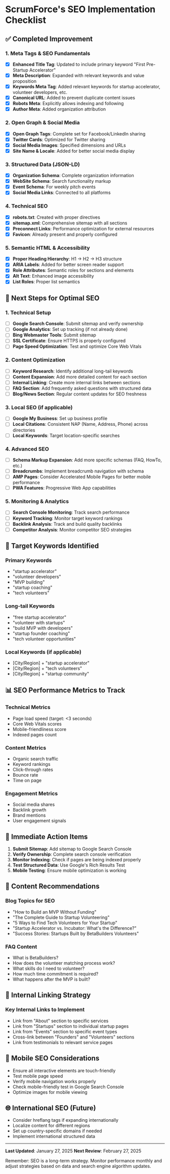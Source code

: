 # ScrumForce's SEO Implementation Checklist

## ✅ Completed Improvement

### 1. Meta Tags & SEO Fundamentals
- [x] **Enhanced Title Tag**: Updated to include primary keyword "First Pre-Startup Accelerator"
- [x] **Meta Description**: Expanded with relevant keywords and value proposition
- [x] **Keywords Meta Tag**: Added relevant keywords for startup accelerator, volunteer developers, etc.
- [x] **Canonical URL**: Added to prevent duplicate content issues
- [x] **Robots Meta**: Explicitly allows indexing and following
- [x] **Author Meta**: Added organization attribution

### 2. Open Graph & Social Media
- [x] **Open Graph Tags**: Complete set for Facebook/LinkedIn sharing
- [x] **Twitter Cards**: Optimized for Twitter sharing
- [x] **Social Media Images**: Specified dimensions and URLs
- [x] **Site Name & Locale**: Added for better social media display

### 3. Structured Data (JSON-LD)
- [x] **Organization Schema**: Complete organization information
- [x] **WebSite Schema**: Search functionality markup
- [x] **Event Schema**: For weekly pitch events
- [x] **Social Media Links**: Connected to all platforms

### 4. Technical SEO
- [x] **robots.txt**: Created with proper directives
- [x] **sitemap.xml**: Comprehensive sitemap with all sections
- [x] **Preconnect Links**: Performance optimization for external resources
- [x] **Favicon**: Already present and properly configured

### 5. Semantic HTML & Accessibility
- [x] **Proper Heading Hierarchy**: H1 → H2 → H3 structure
- [x] **ARIA Labels**: Added for better screen reader support
- [x] **Role Attributes**: Semantic roles for sections and elements
- [x] **Alt Text**: Enhanced image accessibility
- [x] **List Roles**: Proper list semantics

## 🔄 Next Steps for Optimal SEO

### 1. Technical Setup
- [ ] **Google Search Console**: Submit sitemap and verify ownership
- [ ] **Google Analytics**: Set up tracking (if not already done)
- [ ] **Bing Webmaster Tools**: Submit sitemap
- [ ] **SSL Certificate**: Ensure HTTPS is properly configured
- [ ] **Page Speed Optimization**: Test and optimize Core Web Vitals

### 2. Content Optimization
- [ ] **Keyword Research**: Identify additional long-tail keywords
- [ ] **Content Expansion**: Add more detailed content for each section
- [ ] **Internal Linking**: Create more internal links between sections
- [ ] **FAQ Section**: Add frequently asked questions with structured data
- [ ] **Blog/News Section**: Regular content updates for SEO freshness

### 3. Local SEO (if applicable)
- [ ] **Google My Business**: Set up business profile
- [ ] **Local Citations**: Consistent NAP (Name, Address, Phone) across directories
- [ ] **Local Keywords**: Target location-specific searches

### 4. Advanced SEO
- [ ] **Schema Markup Expansion**: Add more specific schemas (FAQ, HowTo, etc.)
- [ ] **Breadcrumbs**: Implement breadcrumb navigation with schema
- [ ] **AMP Pages**: Consider Accelerated Mobile Pages for better mobile performance
- [ ] **PWA Features**: Progressive Web App capabilities

### 5. Monitoring & Analytics
- [ ] **Search Console Monitoring**: Track search performance
- [ ] **Keyword Tracking**: Monitor target keyword rankings
- [ ] **Backlink Analysis**: Track and build quality backlinks
- [ ] **Competitor Analysis**: Monitor competitor SEO strategies

## 🎯 Target Keywords Identified

### Primary Keywords
- "startup accelerator"
- "volunteer developers"
- "MVP building"
- "startup coaching"
- "tech volunteers"

### Long-tail Keywords
- "free startup accelerator"
- "volunteer with startups"
- "build MVP with developers"
- "startup founder coaching"
- "tech volunteer opportunities"

### Local Keywords (if applicable)
- [City/Region] + "startup accelerator"
- [City/Region] + "tech volunteers"
- [City/Region] + "startup community"

## 📊 SEO Performance Metrics to Track

### Technical Metrics
- Page load speed (target: <3 seconds)
- Core Web Vitals scores
- Mobile-friendliness score
- Indexed pages count

### Content Metrics
- Organic search traffic
- Keyword rankings
- Click-through rates
- Bounce rate
- Time on page

### Engagement Metrics
- Social media shares
- Backlink growth
- Brand mentions
- User engagement signals

## 🚀 Immediate Action Items

1. **Submit Sitemap**: Add sitemap to Google Search Console
2. **Verify Ownership**: Complete search console verification
3. **Monitor Indexing**: Check if pages are being indexed properly
4. **Test Structured Data**: Use Google's Rich Results Test
5. **Mobile Testing**: Ensure mobile optimization is working

## 📝 Content Recommendations

### Blog Topics for SEO
- "How to Build an MVP Without Funding"
- "The Complete Guide to Startup Volunteering"
- "5 Ways to Find Tech Volunteers for Your Startup"
- "Startup Accelerator vs. Incubator: What's the Difference?"
- "Success Stories: Startups Built by BetaBuilders Volunteers"

### FAQ Content
- What is BetaBuilders?
- How does the volunteer matching process work?
- What skills do I need to volunteer?
- How much time commitment is required?
- What happens after the MVP is built?

## 🔗 Internal Linking Strategy

### Key Internal Links to Implement
- Link from "About" section to specific services
- Link from "Startups" section to individual startup pages
- Link from "Events" section to specific event types
- Cross-link between "Founders" and "Volunteers" sections
- Link from testimonials to relevant service pages

## 📱 Mobile SEO Considerations

- Ensure all interactive elements are touch-friendly
- Test mobile page speed
- Verify mobile navigation works properly
- Check mobile-friendly test in Google Search Console
- Optimize images for mobile viewing

## 🌐 International SEO (Future)

- Consider hreflang tags if expanding internationally
- Localize content for different regions
- Set up country-specific domains if needed
- Implement international structured data

---

**Last Updated**: January 27, 2025
**Next Review**: February 27, 2025

Remember: SEO is a long-term strategy. Monitor performance monthly and adjust strategies based on data and search engine algorithm updates. 